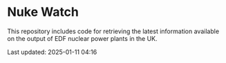 # Nuke Watch

This repository includes code for retrieving the latest information available on the output of EDF nuclear power plants in the UK.

Last updated: 2025-01-11 04:16